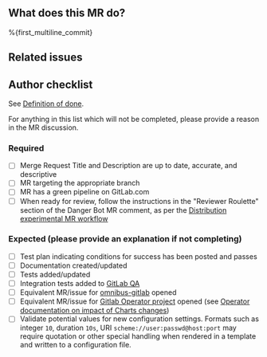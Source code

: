 ## What does this MR do?

<!-- Briefly describe what this MR is about. -->

%{first_multiline_commit}

## Related issues

<!-- Link related issues below. Insert the issue link or reference after the word "Closes" if merging this should automatically close it. -->

## Author checklist

See [Definition of done](https://gitlab.com/gitlab-org/charts/gitlab/-/blob/master/CONTRIBUTING.md#definition-of-done).

For anything in this list which will not be completed, please provide a reason in the MR discussion.

### Required
- [ ] Merge Request Title and Description are up to date, accurate, and descriptive
- [ ] MR targeting the appropriate branch
- [ ] MR has a green pipeline on GitLab.com
- [ ] When ready for review, follow the instructions in the "Reviewer Roulette" section of the Danger Bot MR comment, as per the [Distribution experimental MR workflow](https://about.gitlab.com/handbook/engineering/development/enablement/systems/distribution/merge_requests.html)

### Expected (please provide an explanation if not completing)
- [ ] Test plan indicating conditions for success has been posted and passes
- [ ] Documentation created/updated
- [ ] Tests added/updated
- [ ] Integration tests added to [GitLab QA](https://gitlab.com/gitlab-org/gitlab-qa)
- [ ] Equivalent MR/issue for [omnibus-gitlab](https://gitlab.com/gitlab-org/omnibus-gitlab) opened
- [ ] Equivalent MR/issue for [Gitlab Operator project](https://gitlab.com/gitlab-org/cloud-native/gitlab-operator) opened (see [Operator documentation on impact of Charts changes](https://docs.gitlab.com/operator/developer/charts_dependency))
- [ ] Validate potential values for new configuration settings. Formats such as integer `10`, duration `10s`, URI `scheme://user:passwd@host:port` may require quotation or other special handling when rendered in a template and written to a configuration file.

<!-- template sourced from https://gitlab.com/gitlab-org/charts/gitlab/-/blob/master/.gitlab/merge_request_templates/Default.md -->
